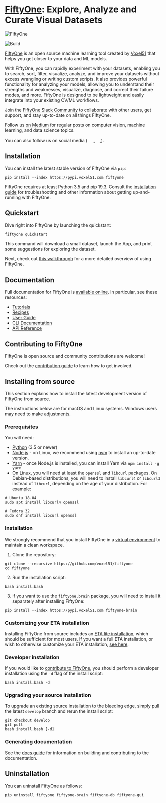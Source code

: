 # [FiftyOne](http://www.voxel51.com/fiftyone): Explore, Analyze and Curate Visual Datasets

<img alt="FiftyOne" src="https://user-images.githubusercontent.com/25985824/90993132-ac26fe80-e581-11ea-9efc-c3e1a0f876d8.png">

![Build](https://github.com/voxel51/fiftyone/workflows/Build/badge.svg?branch=develop&event=push)

[FiftyOne](http://www.voxel51.com/docs/fiftyone) is an open source machine
learning tool created by [Voxel51](https://voxel51.com) that helps you get
closer to your data and ML models.

With FiftyOne, you can rapidly experiment with your datasets, enabling you to
search, sort, filter, visualize, analyze, and improve your datasets without
excess wrangling or writing custom scripts. It also provides powerful
functionality for analyzing your models, allowing you to understand their
strengths and weaknesses, visualize, diagnose, and correct their failure modes,
and more. FiftyOne is designed to be lightweight and easily integrate into your
existing CV/ML workflows.

Join the
[FiftyOne Slack Community](https://join.slack.com/t/fiftyone-users/shared_invite/zt-gtpmm76o-9AjvzNPBOzevBySKzt02gg)
to collaborate with other users, get support, and stay up-to-date on all things
FiftyOne.

Follow us [on Medium](https://medium.com/voxel51) for regular posts on computer
vision, machine learning, and data science topics.

You can also follow us on social media (
<a href="http://www.twitter.com/voxel51" rel="twitter">
<img src="docs/source/_static/images/icons/logo-twitter-dark.svg" width="16" height="16"/>
</a> <a href="http://www.facebook.com/voxel51" rel="facebook">
<img src="docs/source/_static/images/icons/logo-facebook-dark.svg" width="16" height="16" />
</a> ).

## Installation

You can install the latest stable version of FiftyOne via `pip`:

```shell
pip install --index https://pypi.voxel51.com fiftyone
```

FiftyOne requires at least Python 3.5 and pip 19.3. Consult the
[installation guide](https://voxel51.com/docs/fiftyone/getting_started/install.html)
for troubleshooting and other information about getting up-and-running with
FiftyOne.

## Quickstart

Dive right into FiftyOne by launching the quickstart:

```shell
fiftyone quickstart
```

This command will download a small dataset, launch the App, and print some
suggestions for exploring the dataset.

Next, check out [this walkthrough](WALKTHROUGH.md) for a more detailed overview
of using FiftyOne.

## Documentation

Full documentation for FiftyOne is
[available online](https://voxel51.com/docs/fiftyone). In particular, see these
resources:

-   [Tutorials](https://voxel51.com/docs/fiftyone/tutorials/index.html)
-   [Recipes](https://voxel51.com/docs/fiftyone/recipes/index.html)
-   [User Guide](https://voxel51.com/docs/fiftyone/user_guide/index.html)
-   [CLI Documentation](https://voxel51.com/docs/fiftyone/cli/index.html)
-   [API Reference](https://voxel51.com/docs/fiftyone/api/fiftyone.html)

## Contributing to FiftyOne

FiftyOne is open source and community contributions are welcome!

Check out the [contribution guide](CONTRIBUTING.md) to learn how to get
involved.

## Installing from source

This section explains how to install the latest development version of FiftyOne
from source.

The instructions below are for macOS and Linux systems. Windows users may need
to make adjustments.

### Prerequisites

You will need:

-   [Python](https://www.python.org/) (3.5 or newer)
-   [Node.js](https://nodejs.org/) - on Linux, we recommend using
    [nvm](https://github.com/nvm-sh/nvm) to install an up-to-date version.
-   [Yarn](https://yarnpkg.com/) - once Node.js is installed, you can install
    Yarn via `npm install -g yarn`
-   On Linux, you will need at least the `openssl` and `libcurl` packages. On
    Debian-based distributions, you will need to install `libcurl4` or
    `libcurl3` instead of `libcurl`, depending on the age of your distribution.
    For example:

```shell
# Ubuntu 18.04
sudo apt install libcurl4 openssl

# Fedora 32
sudo dnf install libcurl openssl
```

### Installation

We strongly recommend that you install FiftyOne in a
[virtual environment](https://voxel51.com/docs/fiftyone/getting_started/virtualenv.html)
to maintain a clean workspace.

1. Clone the repository:

```shell
git clone --recursive https://github.com/voxel51/fiftyone
cd fiftyone
```

2. Run the installation script:

```shell
bash install.bash
```

3. If you want to use the `fiftyone.brain` package, you will need to install it
   separately after installing FiftyOne:

```shell
pip install --index https://pypi.voxel51.com fiftyone-brain
```

### Customizing your ETA installation

Installing FiftyOne from source includes an
[ETA lite installation](https://github.com/voxel51/eta#lite-installation),
which should be sufficient for most users. If you want a full ETA installation,
or wish to otherwise customize your ETA installation,
[see here](https://github.com/voxel51/eta).

### Developer installation

If you would like to [contribute to FiftyOne](CONTRIBUTING.md), you should
perform a developer installation using the `-d` flag of the install script:

```shell
bash install.bash -d
```

### Upgrading your source installation

To upgrade an existing source installation to the bleeding edge, simply pull
the latest `develop` branch and rerun the install script:

```shell
git checkout develop
git pull
bash install.bash [-d]
```

### Generating documentation

See the [docs guide](docs/docs_guide.md) for information on building and
contributing to the documentation.

## Uninstallation

You can uninstall FiftyOne as follows:

```shell
pip uninstall fiftyone fiftyone-brain fiftyone-db fiftyone-gui
```
